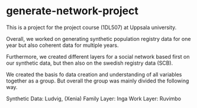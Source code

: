 # generate-network-project

This is a project for the project course (1DL507) at Uppsala university. 

Overall, we worked on generating synthetic population registry data for one year but also coherent data for multiple years. 

Furthermore, we created different layers for a social network based first on our synthetic data, but then also on the swedish registry data (SCB). 

We created the basis fo data creation and understanding of all variables together as a group. But overall the group was mainly divided the following way. 

Synthetic Data: Ludvig, (Xenia)
Family Layer: Inga
Work Layer: Ruvimbo
